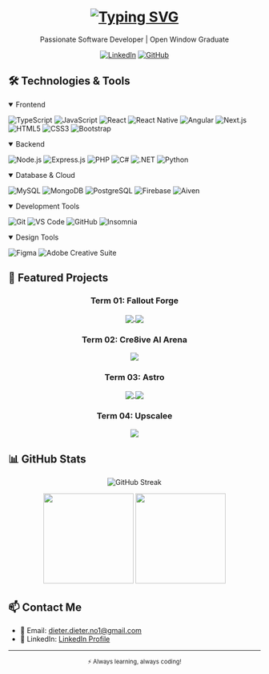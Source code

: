 <h1 align="center">
  <a href="https://git.io/typing-svg"><img src="https://readme-typing-svg.demolab.com?font=Fira+Code&weight=600&size=32&duration=3000&pause=1000&center=true&vCenter=true&repeat=true&random=false&width=435&lines=Dieter+Roelofse;Full+Stack+Developer&color=FFFFFF" alt="Typing SVG" /></a>
</h1>

<p align="center">
    Passionate Software Developer | Open Window Graduate
</p>

<div align="center">
  
  [![LinkedIn](https://img.shields.io/badge/-LinkedIn-0A66C2?style=flat-square&logo=linkedin&logoColor=white)](https://www.linkedin.com/in/dieter-roelofse-4769152a0/)
  [![GitHub](https://img.shields.io/badge/-GitHub-181717?style=flat-square&logo=github&logoColor=white)](https://github.com/DieterR97)
  
</div>

## 🛠️ Technologies & Tools

<details open>
<summary>Frontend</summary>

![TypeScript](https://img.shields.io/badge/-TypeScript-3178C6?style=flat-square&logo=typescript&logoColor=white)
![JavaScript](https://img.shields.io/badge/-JavaScript-F7DF1E?style=flat-square&logo=javascript&logoColor=black)
![React](https://img.shields.io/badge/-React-61DAFB?style=flat-square&logo=react&logoColor=black)
![React Native](https://img.shields.io/badge/-React_Native-61DAFB?style=flat-square&logo=react&logoColor=black)
![Angular](https://img.shields.io/badge/-Angular-DD0031?style=flat-square&logo=angular&logoColor=white)
![Next.js](https://img.shields.io/badge/-Next.js-000000?style=flat-square&logo=next.js&logoColor=white)
![HTML5](https://img.shields.io/badge/-HTML5-E34F26?style=flat-square&logo=html5&logoColor=white)
![CSS3](https://img.shields.io/badge/-CSS3-1572B6?style=flat-square&logo=css3&logoColor=white)
![Bootstrap](https://img.shields.io/badge/-Bootstrap-7952B3?style=flat-square&logo=bootstrap&logoColor=white)

</details>

<details open>
<summary>Backend</summary>

![Node.js](https://img.shields.io/badge/-Node.js-339933?style=flat-square&logo=node.js&logoColor=white)
![Express.js](https://img.shields.io/badge/-Express.js-000000?style=flat-square&logo=express&logoColor=white)
![PHP](https://img.shields.io/badge/-PHP-777BB4?style=flat-square&logo=php&logoColor=white)
![C#](https://img.shields.io/badge/-C%23-239120?style=flat-square&logo=c-sharp&logoColor=white)
![.NET](https://img.shields.io/badge/-.NET-512BD4?style=flat-square&logo=.net&logoColor=white)
![Python](https://img.shields.io/badge/-Python-3776AB?style=flat-square&logo=python&logoColor=white)

</details>

<details open>
<summary>Database & Cloud</summary>

![MySQL](https://img.shields.io/badge/-MySQL-4479A1?style=flat-square&logo=mysql&logoColor=white)
![MongoDB](https://img.shields.io/badge/-MongoDB-47A248?style=flat-square&logo=mongodb&logoColor=white)
![PostgreSQL](https://img.shields.io/badge/-PostgreSQL-336791?style=flat-square&logo=postgresql&logoColor=white)
![Firebase](https://img.shields.io/badge/-Firebase-FFCA28?style=flat-square&logo=firebase&logoColor=black)
![Aiven](https://img.shields.io/badge/-Aiven-FF4A1F?style=flat-square&logo=aiven&logoColor=white)

</details>

<details open>
<summary>Development Tools</summary>

![Git](https://img.shields.io/badge/-Git-F05032?style=flat-square&logo=git&logoColor=white)
![VS Code](https://img.shields.io/badge/-VS_Code-007ACC?style=flat-square&logo=visual-studio-code&logoColor=white)
![GitHub](https://img.shields.io/badge/-GitHub-181717?style=flat-square&logo=github&logoColor=white)
![Insomnia](https://img.shields.io/badge/-Insomnia-5849BE?style=flat-square&logo=insomnia&logoColor=white)

</details>

<details open>
<summary>Design Tools</summary>

![Figma](https://img.shields.io/badge/-Figma-F24E1E?style=flat-square&logo=figma&logoColor=white)
![Adobe Creative Suite](https://img.shields.io/badge/-Adobe_Creative_Suite-FF0000?style=flat-square&logo=adobe&logoColor=white)

</details>

## 📌 Featured Projects

<div align="center">
    <h3>Term 01: Fallout Forge</h3>
    <a href="https://github.com/DieterR97/Fallout-Forge-Frontend" target="_blank">
        <img align="center" src="https://github-readme-stats.vercel.app/api/pin/?username=DieterR97&repo=Fallout-Forge-Frontend&theme=dark" />
    </a>
    <a href="https://github.com/DieterR97/Fallout-Forge-Backend" target="_blank">
        <img align="center" src="https://github-readme-stats.vercel.app/api/pin/?username=DieterR97&repo=Fallout-Forge-Backend&theme=dark" />
    </a>
    <h3>Term 02: Cre8ive AI Arena</h3>
    <a href="https://github.com/DieterR97/Cre8ive-AI-Arena" target="_blank">
        <img align="center" src="https://github-readme-stats.vercel.app/api/pin/?username=DieterR97&repo=Cre8ive-AI-Arena&theme=dark" />
    </a>
    <h3>Term 03: Astro</h3>
    <a href="https://github.com/DieterR97/Astro" target="_blank">
        <img align="center" src="https://github-readme-stats.vercel.app/api/pin/?username=DieterR97&repo=Astro&theme=dark" />
    </a>
    <a href="https://github.com/DieterR97/Astro-Backend" target="_blank">
        <img align="center" src="https://github-readme-stats.vercel.app/api/pin/?username=DieterR97&repo=Astro-Backend&theme=dark" />
    </a>
    <h3>Term 04: Upscalee</h3>
    <a href="https://github.com/DieterR97/Upscalee" target="_blank">
        <img align="center" src="https://github-readme-stats.vercel.app/api/pin/?username=DieterR97&repo=Upscalee&theme=dark" />
    </a>
</div>

## 📊 GitHub Stats

<div align="center">
  
![GitHub Streak](https://github-readme-streak-stats.herokuapp.com/?user=DieterR97&theme=dark&hide_border=true)

<img height="180em" src="https://github-readme-stats.vercel.app/api?username=DieterR97&show_icons=true&theme=dark&include_all_commits=true&count_private=true"/>
<img height="180em" src="https://github-readme-stats.vercel.app/api/top-langs/?username=DieterR97&layout=compact&langs_count=7&theme=dark"/>

</div>

## 📫 Contact Me

- 📧 Email: dieter.dieter.no1@gmail.com
- 💼 LinkedIn: <a href="https://www.linkedin.com/in/dieter-roelofse-4769152a0/" target="_blank">LinkedIn Profile</a>

---

<div align="center">
  <sub>⚡ Always learning, always coding!</sub>
</div>
